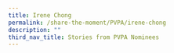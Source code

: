```yaml
---
title: Irene Chong
permalink: /share-the-moment/PVPA/irene-chong
description: ""
third_nav_title: Stories from PVPA Nominees
---
```

